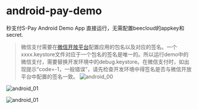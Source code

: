 # android-pay-demo
秒支付S-Pay Android Demo App
直接运行，无需配置beecloud的appkey和secret.
>微信支付需要在[微信开放平台](http://open.weixin.qq.com)配置应用的包名以及对应的签名。一个xxxx.keystore文件对应于一个包名的签名是唯一的。所以运行demo中的微信支付，需要替换开发环境中的debug.keystore。在微信支付时，如出现提示“code=-1，一般错误”，请先检查开发环境中得签名是否与微信开放平台中配置的签名一致。
![android_00](http://7xavqo.com1.z0.glb.clouddn.com/android_demo.jpg)

![android_01](http://beeclouddoc.qiniudn.com/android-ui-1.png)

![android_01](http://beeclouddoc.qiniudn.com/android-ui-2.png)

